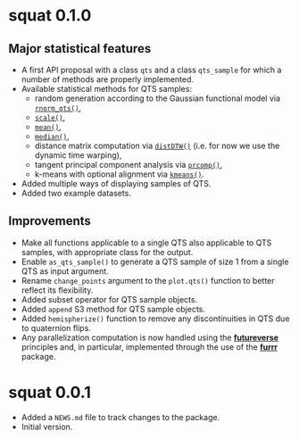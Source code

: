 # squat 0.1.0

## Major statistical features
* A first API proposal with a class `qts` and a class `qts_sample` for which a 
number of methods are properly implemented.
* Available statistical methods for QTS samples: 
  * random generation according to the Gaussian functional model via 
  [`rnorm_qts()`](https://lmjl-alea.github.io/squat/reference/rnorm_qts.html), 
  * [`scale()`](https://lmjl-alea.github.io/squat/reference/scale.html), 
  * [`mean()`](https://lmjl-alea.github.io/squat/reference/mean.qts_sample.html), 
  * [`median()`](https://lmjl-alea.github.io/squat/reference/median.qts_sample.html),
  * distance matrix computation via [`distDTW()`](https://lmjl-alea.github.io/squat/reference/distDTW.html) (i.e. for now we use the dynamic time warping),
  * tangent principal component analysis via [`prcomp()`](https://lmjl-alea.github.io/squat/reference/prcomp.qts_sample.html),
  * k-means with optional alignment via [`kmeans()`](https://lmjl-alea.github.io/squat/reference/kmeans.html).
* Added multiple ways of displaying samples of QTS.
* Added two example datasets.

## Improvements
* Make all functions applicable to a single QTS also applicable to QTS samples,
with appropriate class for the output.
* Enable `as_qts_sample()` to generate a QTS sample of size 1 from a single QTS
as input argument.
* Rename `change_points` argument to the `plot.qts()` function to better reflect
its flexibility.
* Added subset operator for QTS sample objects.
* Added `append` S3 method for QTS sample objects.
* Added `hemispherize()` function to remove any discontinuities in QTS due to
quaternion flips.
* Any parallelization computation is now handled using the [**futureverse**](https://www.futureverse.org) principles and, in particular, 
implemented through the use of the [**furrr**](https://furrr.futureverse.org) 
package.

# squat 0.0.1

* Added a `NEWS.md` file to track changes to the package.
* Initial version.
